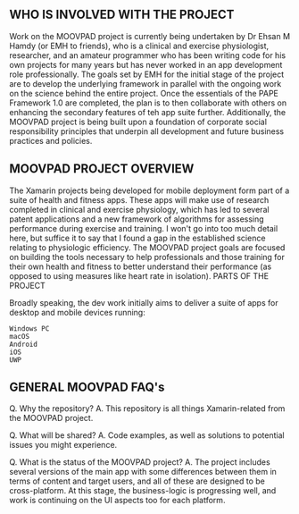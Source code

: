 ## WHO IS INVOLVED WITH THE PROJECT
Work on the MOOVPAD project is currently being undertaken by Dr Ehsan M Hamdy (or EMH to friends), who is a clinical and exercise physiologist, researcher, and an amateur programmer who has been writing code for his own projects for many years but has never worked in an app development role professionally. The goals set by EMH for the initial stage of the project are to develop the underlying framework in parallel with the ongoing work on the science behind the entire project. Once the essentials of the PAPE Framework 1.0 are completed, the plan is to then collaborate with others on enhancing the secondary features of teh app suite further. Additionally, the MOOVPAD project is being built upon a foundation of corporate social responsibility principles that underpin all development and future business practices and policies.

## MOOVPAD PROJECT OVERVIEW

The Xamarin projects being developed for mobile deployment form part of a suite of health and fitness apps. These apps will make use of research completed in clinical and exercise physiology, which has led to several patent applications and a new framework of algorithms for assessing performance during exercise and training. I won't go into too much detail here, but suffice it to say that I found a gap in the established science relating to physiologic efficiency. The MOOVPAD project goals are focused on building the tools necessary to help professionals and those training for their own health and fitness to better understand their performance (as opposed to using measures like heart rate in isolation).
PARTS OF THE PROJECT

Broadly speaking, the dev work initially aims to deliver a suite of apps for desktop and mobile devices running:

    Windows PC
    macOS
    Android
    iOS
    UWP

## GENERAL MOOVPAD FAQ's

Q. Why the repository? A. This repository is all things Xamarin-related from the MOOVPAD project.

Q. What will be shared? A. Code examples, as well as solutions to potential issues you might experience.

Q. What is the status of the MOOVPAD project? A. The project includes several versions of the main app with some differences between them in terms of content and target users, and all of these are designed to be cross-platform. At this stage, the business-logic is progressing well, and work is continuing on the UI aspects too for each platform.

